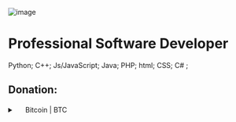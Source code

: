 ![image](https://bilderupload.org/image/73bf97067-r3ddata-banner.png)

<h1>Professional Software Developer</h1>

<p>
Python;
C++;
Js/JavaScript;
Java;
PHP;
html;
CSS;
C# ;
</p>

## Donation:
<p align="left">

<details>
    <summary>
        <a href="https://github.com/HideakiAtsuyo/HideakiAtsuyo/blob/master/README.md#donations"><img src="https://dynamic-assets.coinbase.com/e785e0181f1a23a30d9476038d9be91e9f6c63959b538eabbc51a1abc8898940383291eede695c3b8dfaa1829a9b57f5a2d0a16b0523580346c6b8fab67af14b/asset_icons/b57ac673f06a4b0338a596817eb0a50ce16e2059f327dc117744449a47915cb2.png" width="16" height="16"></a> Bitcoin | BTC
    </summary>
    bc1qswa0yj4yg2vwewsl7ttdx9u5sxrdxckp530mzq
</details>
